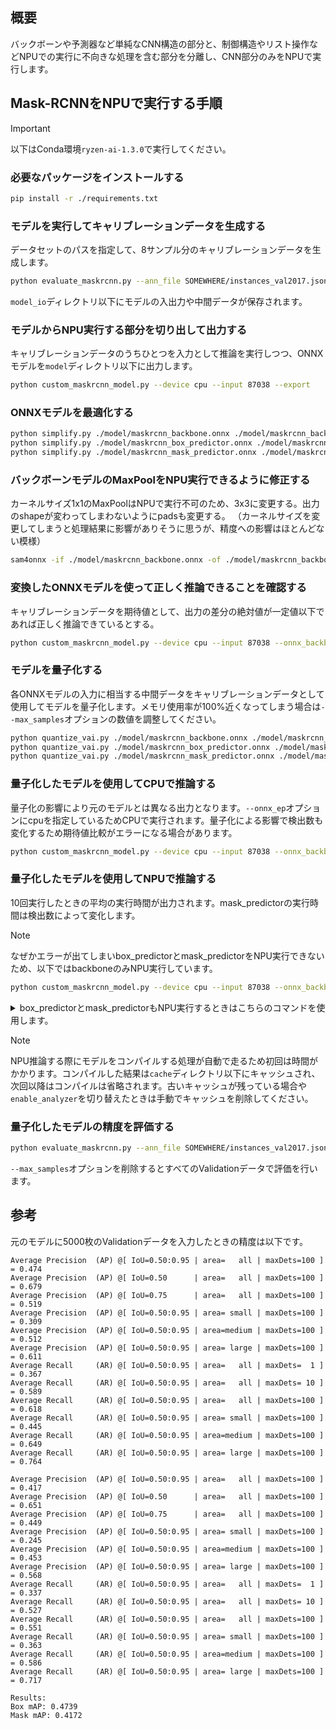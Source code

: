 ## 概要

バックボーンや予測器など単純なCNN構造の部分と、制御構造やリスト操作などNPUでの実行に不向きな処理を含む部分を分離し、CNN部分のみをNPUで実行します。

## Mask-RCNNをNPUで実行する手順

> [!IMPORTANT]
> 以下はConda環境`ryzen-ai-1.3.0`で実行してください。

### 必要なパッケージをインストールする

```sh
pip install -r ./requirements.txt
```

### モデルを実行してキャリブレーションデータを生成する

データセットのパスを指定して、8サンプル分のキャリブレーションデータを生成します。

```sh
python evaluate_maskrcnn.py --ann_file SOMEWHERE/instances_val2017.json --img_dir SOMEWHERE/val2017 --batch_size 1 --num_workers 1 --max_samples 8 --device cpu --save_io
```

`model_io`ディレクトリ以下にモデルの入出力や中間データが保存されます。

### モデルからNPU実行する部分を切り出して出力する

キャリブレーションデータのうちひとつを入力として推論を実行しつつ、ONNXモデルを`model`ディレクトリ以下に出力します。

```sh
python custom_maskrcnn_model.py --device cpu --input 87038 --export
```

### ONNXモデルを最適化する

```sh
python simplify.py ./model/maskrcnn_backbone.onnx ./model/maskrcnn_backbone.onnx
python simplify.py ./model/maskrcnn_box_predictor.onnx ./model/maskrcnn_box_predictor.onnx
python simplify.py ./model/maskrcnn_mask_predictor.onnx ./model/maskrcnn_mask_predictor.onnx
```

### バックボーンモデルのMaxPoolをNPU実行できるように修正する

カーネルサイズ1x1のMaxPoolはNPUで実行不可のため、3x3に変更する。出力のshapeが変わってしまわないようにpadsも変更する。
（カーネルサイズを変更してしまうと処理結果に影響がありそうに思うが、精度への影響はほとんどない模様）

```sh
sam4onnx -if ./model/maskrcnn_backbone.onnx -of ./model/maskrcnn_backbone.onnx -on /backbone/fpn/extra_blocks/MaxPool --attributes kernel_shape int64 [3,3] --attributes pads int64 [1,1,1,1]
```

### 変換したONNXモデルを使って正しく推論できることを確認する

キャリブレーションデータを期待値として、出力の差分の絶対値が一定値以下であれば正しく推論できているとする。

```sh
python custom_maskrcnn_model.py --device cpu --input 87038 --onnx_backbone ./model/maskrcnn_backbone.onnx --onnx_box_predictor ./model/maskrcnn_box_predictor.onnx --onnx_mask_predictor ./model/maskrcnn_mask_predictor.onnx
```

### モデルを量子化する

各ONNXモデルの入力に相当する中間データをキャリブレーションデータとして使用してモデルを量子化します。メモリ使用率が100%近くなってしまう場合は`--max_samples`オプションの数値を調整してください。

```sh
python quantize_vai.py ./model/maskrcnn_backbone.onnx ./model/maskrcnn_backbone_quant.onnx  --data input_backbone --name input --max_samples 6
python quantize_vai.py ./model/maskrcnn_box_predictor.onnx ./model/maskrcnn_box_predictor_quant.onnx --data box_features --name box_features --batch_size 1000
python quantize_vai.py ./model/maskrcnn_mask_predictor.onnx ./model/maskrcnn_mask_predictor_quant.onnx --data mask_features --name mask_features --batch_size 100
```

### 量子化したモデルを使用してCPUで推論する

量子化の影響により元のモデルとは異なる出力となります。`--onnx_ep`オプションにcpuを指定しているためCPUで実行されます。量子化による影響で検出数も変化するため期待値比較がエラーになる場合があります。

```sh
python custom_maskrcnn_model.py --device cpu --input 87038 --onnx_backbone ./model/maskrcnn_backbone_quant.onnx --onnx_box_predictor ./model/maskrcnn_box_predictor_quant.onnx --onnx_mask_predictor ./model/maskrcnn_mask_predictor_quant.onnx --onnx_ep cpu
```

### 量子化したモデルを使用してNPUで推論する

10回実行したときの平均の実行時間が出力されます。mask_predictorの実行時間は検出数によって変化します。

> [!NOTE]
> なぜかエラーが出てしまいbox_predictorとmask_predictorをNPU実行できないため、以下ではbackboneのみNPU実行しています。

```sh
python custom_maskrcnn_model.py --device cpu --input 87038 --onnx_backbone ./model/maskrcnn_backbone_quant.onnx --onnx_ep vai --warm_up --test_num 10
```

<details>
<summary>box_predictorとmask_predictorもNPU実行するときはこちらのコマンドを使用します。</summary>
```sh
python custom_maskrcnn_model.py --device cpu --input 87038 --onnx_backbone ./model/maskrcnn_backbone_quant.onnx --onnx_box_predictor ./model/maskrcnn_box_predictor_quant.onnx --onnx_mask_predictor ./model/maskrcnn_mask_predictor_quant.onnx --onnx_ep vai --warm_up --test_num 10
```
</details>

> [!NOTE]
> NPU推論する際にモデルをコンパイルする処理が自動で走るため初回は時間がかかります。コンパイルした結果は`cache`ディレクトリ以下にキャッシュされ、次回以降はコンパイルは省略されます。古いキャッシュが残っている場合や`enable_analyzer`を切り替えたときは手動でキャッシュを削除してください。

### 量子化したモデルの精度を評価する

```sh
python evaluate_maskrcnn.py --ann_file SOMEWHERE/instances_val2017.json --img_dir SOMEWHERE/val2017 --batch_size 1 --num_workers 1 --max_samples 100 --device cpu --onnx_backbone ./model/maskrcnn_backbone_quant.onnx --onnx_ep vai
```

`--max_samples`オプションを削除するとすべてのValidationデータで評価を行います。

## 参考

元のモデルに5000枚のValidationデータを入力したときの精度は以下です。

```
Average Precision  (AP) @[ IoU=0.50:0.95 | area=   all | maxDets=100 ] = 0.474
Average Precision  (AP) @[ IoU=0.50      | area=   all | maxDets=100 ] = 0.679
Average Precision  (AP) @[ IoU=0.75      | area=   all | maxDets=100 ] = 0.519
Average Precision  (AP) @[ IoU=0.50:0.95 | area= small | maxDets=100 ] = 0.309
Average Precision  (AP) @[ IoU=0.50:0.95 | area=medium | maxDets=100 ] = 0.512
Average Precision  (AP) @[ IoU=0.50:0.95 | area= large | maxDets=100 ] = 0.611
Average Recall     (AR) @[ IoU=0.50:0.95 | area=   all | maxDets=  1 ] = 0.367
Average Recall     (AR) @[ IoU=0.50:0.95 | area=   all | maxDets= 10 ] = 0.589
Average Recall     (AR) @[ IoU=0.50:0.95 | area=   all | maxDets=100 ] = 0.618
Average Recall     (AR) @[ IoU=0.50:0.95 | area= small | maxDets=100 ] = 0.445
Average Recall     (AR) @[ IoU=0.50:0.95 | area=medium | maxDets=100 ] = 0.649
Average Recall     (AR) @[ IoU=0.50:0.95 | area= large | maxDets=100 ] = 0.764

Average Precision  (AP) @[ IoU=0.50:0.95 | area=   all | maxDets=100 ] = 0.417
Average Precision  (AP) @[ IoU=0.50      | area=   all | maxDets=100 ] = 0.651
Average Precision  (AP) @[ IoU=0.75      | area=   all | maxDets=100 ] = 0.449
Average Precision  (AP) @[ IoU=0.50:0.95 | area= small | maxDets=100 ] = 0.245
Average Precision  (AP) @[ IoU=0.50:0.95 | area=medium | maxDets=100 ] = 0.453
Average Precision  (AP) @[ IoU=0.50:0.95 | area= large | maxDets=100 ] = 0.568
Average Recall     (AR) @[ IoU=0.50:0.95 | area=   all | maxDets=  1 ] = 0.337
Average Recall     (AR) @[ IoU=0.50:0.95 | area=   all | maxDets= 10 ] = 0.527
Average Recall     (AR) @[ IoU=0.50:0.95 | area=   all | maxDets=100 ] = 0.551
Average Recall     (AR) @[ IoU=0.50:0.95 | area= small | maxDets=100 ] = 0.363
Average Recall     (AR) @[ IoU=0.50:0.95 | area=medium | maxDets=100 ] = 0.586
Average Recall     (AR) @[ IoU=0.50:0.95 | area= large | maxDets=100 ] = 0.717

Results:
Box mAP: 0.4739
Mask mAP: 0.4172
```

